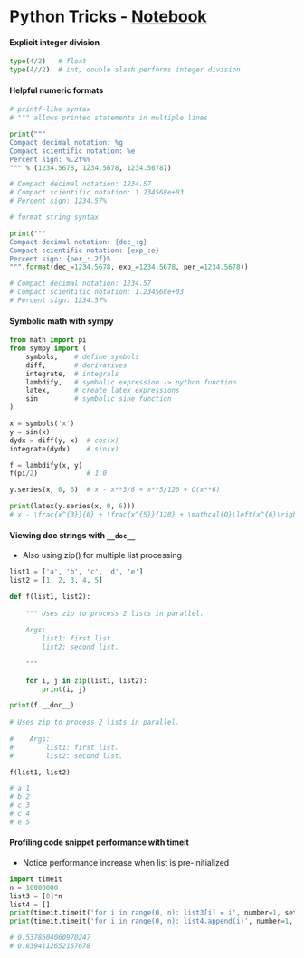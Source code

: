# Python Tricks - [Notebook](./python_tricks.ipynb)

#### Explicit integer division

```python
type(4/2)   # float
type(4//2)  # int, double slash performs integer division
```

#### Helpful numeric formats

```python
# printf-like syntax
# """ allows printed statements in multiple lines

print("""
Compact decimal notation: %g 
Compact scientific notation: %e
Percent sign: %.2f%%
""" % (1234.5678, 1234.5678, 1234.5678))

# Compact decimal notation: 1234.57 
# Compact scientific notation: 1.234568e+03
# Percent sign: 1234.57%

# format string syntax

print("""
Compact decimal notation: {dec_:g}
Compact scientific notation: {exp_:e}
Percent sign: {per_:.2f}%
""".format(dec_=1234.5678, exp_=1234.5678, per_=1234.5678))

# Compact decimal notation: 1234.57
# Compact scientific notation: 1.234568e+03
# Percent sign: 1234.57%
```

#### Symbolic math with sympy

```python
from math import pi
from sympy import (
    symbols,    # define symbols
    diff,       # derivatives
    integrate,  # integrals
    lambdify,   # symbolic expression -> python function
    latex,      # create latex expressions
    sin         # symbolic sine function
)

x = symbols('x')
y = sin(x)
dydx = diff(y, x)  # cos(x)
integrate(dydx)    # sin(x)

f = lambdify(x, y)
f(pi/2)            # 1.0

y.series(x, 0, 6)  # x - x**3/6 + x**5/120 + O(x**6)

print(latex(y.series(x, 0, 6)))
# x - \frac{x^{3}}{6} + \frac{x^{5}}{120} + \mathcal{O}\left(x^{6}\right)
```

#### Viewing doc strings with `__doc__`
* Also using zip() for multiple list processing 
```python
list1 = ['a', 'b', 'c', 'd', 'e']
list2 = [1, 2, 3, 4, 5]

def f(list1, list2):
    
    """ Uses zip to process 2 lists in parallel.
    
    Args:
        list1: first list.
        list2: second list.
    
    """
    
    for i, j in zip(list1, list2):
        print(i, j)

print(f.__doc__)
 
# Uses zip to process 2 lists in parallel.
    
#    Args:
#        list1: first list.
#        list2: second list.

f(list1, list2)

# a 1
# b 2
# c 3
# c 4
# e 5
```

#### Profiling code snippet performance with timeit 
* Notice performance increase when list is pre-initialized
```python
import timeit
n = 10000000
list3 = [0]*n
list4 = []
print(timeit.timeit('for i in range(0, n): list3[i] = i', number=1, setup='from __main__ import n, list3'))
print(timeit.timeit('for i in range(0, n): list4.append(i)', number=1, setup='from __main__ import n, list4'))

# 0.5378604060970247
# 0.8394112652167678
```
